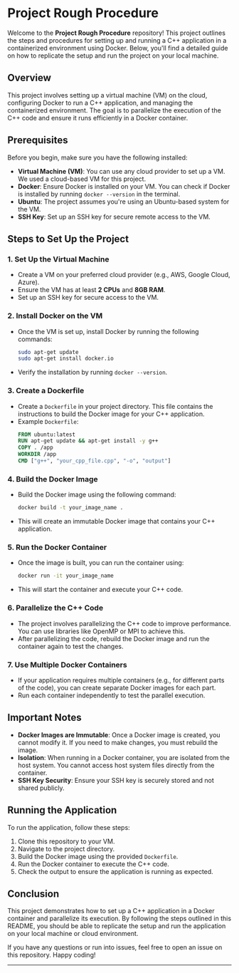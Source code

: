 # Project Rough Procedure

Welcome to the **Project Rough Procedure** repository! This project outlines the steps and procedures for setting up and running a C++ application in a containerized environment using Docker. Below, you'll find a detailed guide on how to replicate the setup and run the project on your local machine.

## Overview

This project involves setting up a virtual machine (VM) on the cloud, configuring Docker to run a C++ application, and managing the containerized environment. The goal is to parallelize the execution of the C++ code and ensure it runs efficiently in a Docker container.

## Prerequisites

Before you begin, make sure you have the following installed:

- **Virtual Machine (VM)**: You can use any cloud provider to set up a VM. We used a cloud-based VM for this project.
- **Docker**: Ensure Docker is installed on your VM. You can check if Docker is installed by running `docker --version` in the terminal.
- **Ubuntu**: The project assumes you're using an Ubuntu-based system for the VM.
- **SSH Key**: Set up an SSH key for secure remote access to the VM.

## Steps to Set Up the Project

### 1. Set Up the Virtual Machine
- Create a VM on your preferred cloud provider (e.g., AWS, Google Cloud, Azure).
- Ensure the VM has at least **2 CPUs** and **8GB RAM**.
- Set up an SSH key for secure access to the VM.

### 2. Install Docker on the VM
- Once the VM is set up, install Docker by running the following commands:
  ```bash
  sudo apt-get update
  sudo apt-get install docker.io
  ```
- Verify the installation by running `docker --version`.

### 3. Create a Dockerfile
- Create a `Dockerfile` in your project directory. This file contains the instructions to build the Docker image for your C++ application.
- Example `Dockerfile`:
  ```Dockerfile
  FROM ubuntu:latest
  RUN apt-get update && apt-get install -y g++
  COPY . /app
  WORKDIR /app
  CMD ["g++", "your_cpp_file.cpp", "-o", "output"]
  ```

### 4. Build the Docker Image
- Build the Docker image using the following command:
  ```bash
  docker build -t your_image_name .
  ```
- This will create an immutable Docker image that contains your C++ application.

### 5. Run the Docker Container
- Once the image is built, you can run the container using:
  ```bash
  docker run -it your_image_name
  ```
- This will start the container and execute your C++ code.

### 6. Parallelize the C++ Code
- The project involves parallelizing the C++ code to improve performance. You can use libraries like OpenMP or MPI to achieve this.
- After parallelizing the code, rebuild the Docker image and run the container again to test the changes.

### 7. Use Multiple Docker Containers
- If your application requires multiple containers (e.g., for different parts of the code), you can create separate Docker images for each part.
- Run each container independently to test the parallel execution.

## Important Notes

- **Docker Images are Immutable**: Once a Docker image is created, you cannot modify it. If you need to make changes, you must rebuild the image.
- **Isolation**: When running in a Docker container, you are isolated from the host system. You cannot access host system files directly from the container.
- **SSH Key Security**: Ensure your SSH key is securely stored and not shared publicly.

## Running the Application

To run the application, follow these steps:

1. Clone this repository to your VM.
2. Navigate to the project directory.
3. Build the Docker image using the provided `Dockerfile`.
4. Run the Docker container to execute the C++ code.
5. Check the output to ensure the application is running as expected.

## Conclusion

This project demonstrates how to set up a C++ application in a Docker container and parallelize its execution. By following the steps outlined in this README, you should be able to replicate the setup and run the application on your local machine or cloud environment.

If you have any questions or run into issues, feel free to open an issue on this repository. Happy coding!

---
